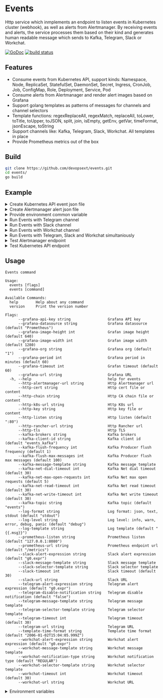 # Events

Http service which inmplements an endpoint to listen events in Kubernetes cluster (webhook), as well as alerts from Alertmanager. By receiving events and alerts, the service processes them based on their kind and generates human readable message which sends to Kafka, Telegram, Slack or Workchat.

[![GoDoc](https://godoc.org/github.com/devopsext/events?status.svg)](https://godoc.org/github.com/devopsext/events)
[![build status](https://img.shields.io/travis/devopsext/events/master.svg?style=flat-square)](https://travis-ci.org/devopsext/events)

## Features

- Consume events from Kubernetes API, support kinds: Namespace, Node, ReplicaSet, StatefulSet, DaemonSet, Secret, Ingress, CronJob, Job, ConfigMap, Role, Deployment, Service, Pod
- Consume alerts from Alertmanager and render alert images based on Grafana
- Support golang templates as patterns of messages for channels and channel selectors
- Template functions: regexReplaceAll, regexMatch, replaceAll, toLower, toTitle, toUpper, toJSON, split, join, isEmpty, getEnv, getVar, timeFormat, jsonEscape, toString
- Support channels like: Kafka, Telegram, Slack, Workchat. All templates in place
- Provide Prometheus metrics out of the box


## Build

```sh
git clone https://github.com/devopsext/events.git
cd events/
go build
```

## Example

<details>
  <summary>Create Kubernetes API event json file</summary>

```sh
cat <<EOF > k8s.json
{
  "kind": "AdmissionReview",
  "apiVersion": "admission.k8s.io/v1beta1",
  "request": {
    "uid": "23172a7a-f4c6-11e9-953e-0050568aa55b",
    "kind": {
      "group": "",
      "version": "v1",
      "kind": "Pod"
    },
    "resource": {
      "group": "",
      "version": "v1",
      "resource": "pods"
    },
    "namespace": "nodegroup",
    "operation": "CREATE",
    "userInfo": {
      "username": "some-user",
      "uid": "380bb127-e96f-11e8-ae7d-0050568a9a8e",
      "groups": [
        "system:serviceaccounts",
        "system:serviceaccounts:kube-system",
        "system:authenticated"
      ]
    },
    "object": {
      "metadata": {
        "name": "someservice-php-order-1571746740-glbhp",
        "generateName": "someservice-php-order-1571746740-",
        "namespace": "nodegroup",
        "uid": "23171eb4-f4c6-11e9-953e-0050568aa55b",
        "creationTimestamp": "2019-10-22T12:19:04Z",
        "labels": {
          "controller-uid": "231132ee-f4c6-11e9-953e-0050568aa55b",
          "job-name": "someservice-php-order-1571746740",
          "k8s-app": "someservice-php-order",
          "platform.collector/injected": "true",
          "version": "v0.4"
        },
        "annotations": {
          "app": "someservice-php-order",
          "prometheus.io/path": "/metrics",
          "prometheus.io/port": "60000",
          "prometheus.io/scrape": "true"
        },
        "ownerReferences": [
          {
            "apiVersion": "batch/v1",
            "kind": "Job",
            "name": "someservice-php-order-1571746740",
            "uid": "231132ee-f4c6-11e9-953e-0050568aa55b",
            "controller": true,
            "blockOwnerDeletion": true
          }
        ]
      },
      "spec": {
        "volumes": [
          {
            "name": "someservice-php-env-file-volume",
            "configMap": {
              "name": "someservice-php-env-file",
              "defaultMode": 420
            }
          },
          {
            "name": "default-token-mn7zd",
            "secret": {
              "secretName": "default-token-mn7zd",
              "defaultMode": 420
            }
          },
          {
            "name": "dockersock",
            "hostPath": {
              "path": "/var/run/docker.sock",
              "type": ""
            }
          },
          {
            "name": "platform-collector-token",
            "secret": {
              "secretName": "platform-collector-token",
              "defaultMode": 420
            }
          }
        ],
        "containers": [
          {
            "name": "someservice-php-order",
            "image": "someregistry.com/someservice-php:v0.4",
            "command": [
              "/bin/bash",
              "-c",
              "cd /var/www ; php -d memory_limit=512M artisan transform:order; echo \"Done\"; sleep 3"
            ],
            "env": [
              {
                "name": "POD_NAME",
                "valueFrom": {
                  "fieldRef": {
                    "apiVersion": "v1",
                    "fieldPath": "metadata.name"
                  }
                }
              }
            ],
            "resources": {
              "limits": {
                "cpu": "1",
                "memory": "200Mi"
              },
              "requests": {
                "cpu": "500m",
                "memory": "150Mi"
              }
            },
            "volumeMounts": [
              {
                "name": "someservice-php-env-file-volume",
                "mountPath": "/env"
              },
              {
                "name": "default-token-mn7zd",
                "readOnly": true,
                "mountPath": "/var/run/secrets/kubernetes.io/serviceaccount"
              }
            ],
            "terminationMessagePath": "/dev/termination-log",
            "terminationMessagePolicy": "File",
            "imagePullPolicy": "IfNotPresent"
          },
          {
            "name": "collector",
            "image": "collector/pod:1.9.3.11-1.1.0",
            "env": [
              {
                "name": "KAFKA_BROKERS",
                "value": "broker:9092"
              },
              {
                "name": "POD_NAME",
                "valueFrom": {
                  "fieldRef": {
                    "apiVersion": "v1",
                    "fieldPath": "metadata.name"
                  }
                }
              },
              {
                "name": "COLLECTOR_GLOBAL_TAGS_ORCHESTRATION",
                "value": "k8s.test.env"
              }
            ],
            "resources": {},
            "volumeMounts": [
              {
                "name": "platform-collector-token",
                "readOnly": true,
                "mountPath": "/var/run/secrets/kubernetes.io/serviceaccount"
              },
              {
                "name": "dockersock",
                "readOnly": true,
                "mountPath": "/var/run/docker.sock"
              }
            ],
            "terminationMessagePath": "/dev/termination-log",
            "terminationMessagePolicy": "File",
            "imagePullPolicy": "Always"
          }
        ],
        "restartPolicy": "Never",
        "terminationGracePeriodSeconds": 30,
        "dnsPolicy": "ClusterFirst",
        "nodeSelector": {
          "platform.isolation/nodegroup": "nodegroup"
        },
        "serviceAccountName": "default",
        "serviceAccount": "default",
        "securityContext": {},
        "imagePullSecrets": [
          {
            "name": "registry.exness.io"
          }
        ],
        "schedulerName": "default-scheduler",
        "tolerations": [
          {
            "key": "node.kubernetes.io/not-ready",
            "operator": "Exists",
            "effect": "NoExecute",
            "tolerationSeconds": 300
          },
          {
            "key": "node.kubernetes.io/unreachable",
            "operator": "Exists",
            "effect": "NoExecute",
            "tolerationSeconds": 300
          }
        ],
        "priority": 0
      },
      "status": {
        "phase": "Pending",
        "qosClass": "Burstable"
      }
    },
    "oldObject": null,
    "dryRun": false
  }
}
EOF
```
</details>

<details>
  <summary>Create Alertmanager alert json file</summary>

```sh
cat <<EOF > 
{
  "receiver": "events",
  "status": "firing",
  "alerts": [
    {
      "status": "firing",
      "labels": {
        "alertname": "Process Open FDS 2",
        "app": "prometheus",
        "instance": "10.42.0.5:9090",
        "kubernetes_namespace": "default",
        "kubernetes_pod_name": "prometheus-0",
        "severity": "some",
        "unit": "short",
        "minutes": "10",
        "statefulset_kubernetes_io_pod_name": "prometheus-0"
      },
      "annotations": {
        "summary": "High process Open FDS"
      },
      "startsAt": "2020-12-22T16:42:47.056441315Z",
      "endsAt": "0001-01-01T00:00:00Z",
      "generatorURL": "http://prometheus-0:9090/graph?g0.expr=rate(process_cpu_seconds_total[1m]) > 0.004&g0.tab=1",
      "fingerprint": "f8767e67485c740c"
    }
  ],
  "groupLabels": {
    "alertname": "Process Open FDS"
  },
  "commonLabels": {
    "alertname": "Process Open FDS",
    "app": "prometheus",
    "instance": "10.42.0.5:9090",
    "kubernetes_namespace": "default",
    "kubernetes_pod_name": "prometheus-0",
    "severity": "some",
    "statefulset_kubernetes_io_pod_name": "prometheus-0"
  },
  "commonAnnotations": {
    "summary": "High process Open FDS"
  },
  "externalURL": "http://alertmanager-db66d4578-dm696:9093",
  "version": "4",
  "groupKey": "{}/{}:{alertname=\"Process Open FDS\"}"
}
EOF
```
</details>

<details>
  <summary>Provide environment common variable</summary>
<br>
In a case of Grafana images based on alert rules which come from Alertmanager, setup environment variables for convinience. You can use command switches for that, but for the sake of simplicity, environment variables should be provided. 

```sh
export EVENTS_GRAFANA_URL="Place Grafana URL in case of Alertmanger images or leave it empty"
export EVENTS_GRAFANA_API_KEY="Place Grafana API key"
export EVENTS_LOG_FORMAT="stdout"
export EVENTS_LOG_LEVEL="debug"
export EVENTS_LOG_TEMPLATE="{{.msg}}"
```
</details>

<details>
  <summary>Run Events with Telegram channel</summary>

```sh
export TELEGRAM_BOT="Place Telegram bot"
export TELEGRAM_CHAT_ID="Place Telegram chat ID"
```

```sh
./events --http-listen :8081 --http-k8s-url /k8s --http-alertmanager-url /alertmanager \
         --telegram-url "https://api.telegram.org/bot${TELEGRAM_BOT}/sendMessage?chat_id=${TELEGRAM_CHAT_ID}" \
         --telegram-message-template "{{- define \"telegram-message\"}}{{ printf (toJSON .)}}{{- end}}"
```

or

```sh
./events --http-listen :8081 --http-k8s-url /k8s --http-alertmanager-url /alertmanager \
         --telegram-url "https://api.telegram.org/bot${TELEGRAM_BOT}/sendMessage?chat_id=${TELEGRAM_CHAT_ID}" \
         --telegram-message-template "telegram.message"
```

</details>

<details>
  <summary>Run Events with Slack channel</summary>

```sh
export SLACK_TOKEN="Place Slack token"
export SLACK_CHANNELS="Place Slack channels"
```

```sh
./events --http-listen :8081 --http-k8s-url /k8s --http-alertmanager-url /alertmanager \
         --slack-url "https://slack.com/api/files.upload?token=${SLACK_TOKEN}&channels=${SLACK_CHANNELS}" \
         --slack-message-template "{{- define \"slack-message\"}}{{ printf (toJSON .)}}{{- end}}"
```

or

```sh
./events --http-listen :8081 --http-k8s-url /k8s --http-alertmanager-url /alertmanager \
         --slack-url "https://slack.com/api/files.upload?token=${SLACK_TOKEN}&channels=${SLACK_CHANNELS}" \
         --slack-message-template "slack.message"
```
</details>

<details>
  <summary>Run Events with Workchat channel</summary>

```sh
export WORKCHAT_TOKEN="Place Workchat access token"
export WORKCHAT_RECIPIENT="Place Wotkchat thread group"
```

```sh
./events --http-listen :8081 --http-k8s-url /k8s --http-alertmanager-url /alertmanager \
         --workchat-url "https://graph.workplace.com/v9.0/me/messages?access_token=${WORKCHAT_TOKEN}&recipient=%7B%22thread_key%22%3A%22${WORKCHAT_RECIPIENT}%22%7D" \
         --workchat-message-template "{{- define \"workchat-message\"}}{{ printf \"Hey...\" }}{{- end}}"
```

or

```sh
./events --http-listen :8081 --http-k8s-url /k8s --http-alertmanager-url /alertmanager \
         --workchat-url "https://graph.workplace.com/v9.0/me/messages?access_token=${WORKCHAT_TOKEN}&recipient=%7B%22thread_key%22%3A%22${WORKCHAT_RECIPIENT}%22%7D" \
         --workchat-message-template "workchat.message"
```

</details>

<details>
  <summary>Run Events with Telegram, Slack and Workchat simultaniously</summary>

```sh
./events --http-listen :8081 --http-k8s-url /k8s --http-alertmanager-url /alertmanager \
         --telegram-url "https://api.telegram.org/bot${TELEGRAM_BOT}/sendMessage?chat_id=${TELEGRAM_CHAT_ID}" \
         --telegram-message-template "{{- define \"telegram-message\"}}{{ printf (toJSON .)}}{{- end}}"
         --slack-url "https://slack.com/api/files.upload?token=${SLACK_TOKEN}&channels=${SLACK_CHANNELS}" \
         --slack-message-template "{{- define \"slack-message\"}}{{ printf (toJSON .)}}{{- end}}"
         --workchat-url "https://graph.workplace.com/v9.0/me/messages?access_token=${WORKCHAT_TOKEN}&recipient=%7B%22thread_key%22%3A%22${WORKCHAT_RECIPIENT}%22%7D" \
         --workchat-message-template "{{- define \"workchat-message\"}}{{ printf \"Hey...\" }}{{- end}}"
```

or

```sh
./events --http-listen :8081 --http-k8s-url /k8s --http-alertmanager-url /alertmanager \
         --telegram-url "https://api.telegram.org/bot${TELEGRAM_BOT}/sendMessage?chat_id=${TELEGRAM_CHAT_ID}" \
         --telegram-message-template "telegram.message"
         --slack-url "https://slack.com/api/files.upload?token=${SLACK_TOKEN}&channels=${SLACK_CHANNELS}" \
         --telegram-message-template "telegram.message"
         --workchat-url "https://graph.workplace.com/v9.0/me/messages?access_token=${WORKCHAT_TOKEN}&recipient=%7B%22thread_key%22%3A%22${WORKCHAT_RECIPIENT}%22%7D" \
         --workchat-message-template "workchat.message"
```

</details>

<details>
  <summary>Test Alertmanager endpoint</summary>

```sh
curl -X POST -H 'Content-type: application/json' -d @alertmanager.json http://127.0.0.1:8081/alertmanager
```

```json
{"Message":"OK"}
```
</details>

<details>
  <summary>Test Kubernetes API endpoint</summary>

```sh
curl -X POST -H 'Content-type: application/json' -d @k8s.json http://127.0.0.1:8081/k8s
```

```json
{"response":{"uid":"23172a7a-f4c6-11e9-953e-0050568aa55b","allowed":true}}
```
</details>

## Usage

```
Events command

Usage:
  events [flags]
  events [command]

Available Commands:
  help        Help about any command
  version     Print the version number

Flags:
      --grafana-api-key string                 Grafana API key
      --grafana-datasource string              Grafana datasource (default "Prometheus")
      --grafana-image-height int               Grafan image height (default 640)
      --grafana-image-width int                Grafan image width (default 1280)
      --grafana-org string                     Grafana org (default "1")
      --grafana-period int                     Grafana period in minutes (default 60)
      --grafana-timeout int                    Grafan timeout (default 60)
      --grafana-url string                     Grafana URL
  -h, --help                                   help for events
      --http-alertmanager-url string           Http Alertmanager url
      --http-cert string                       Http cert file or content
      --http-chain string                      Http CA chain file or content
      --http-k8s-url string                    Http K8s url
      --http-key string                        Http key file or content
      --http-listen string                     Http listen (default ":80")
      --http-rancher-url string                Http Rancher url
      --http-tls                               Http TLS
      --kafka-brokers string                   Kafka brokers
      --kafka-client-id string                 Kafka client id (default "events_kafka")
      --kafka-flush-frequency int              Kafka Producer flush frequency (default 1)
      --kafka-flush-max-messages int           Kafka Producer flush max messages (default 100)
      --kafka-message-template string          Kafka message template
      --kafka-net-dial-timeout int             Kafka Net dial timeout (default 30)
      --kafka-net-max-open-requests int        Kafka Net max open requests (default 5)
      --kafka-net-read-timeout int             Kafka Net read timeout (default 30)
      --kafka-net-write-timeout int            Kafka Net write timeout (default 30)
      --kafka-topic string                     Kafka topic (default "events")
      --log-format string                      Log format: json, text, stdout (default "stdout")
      --log-level string                       Log level: info, warn, error, debug, panic (default "debug")
      --log-template string                    Log template (default "{{.msg}}")
      --prometheus-listen string               Prometheus listen (default "127.0.0.1:8080")
      --prometheus-url string                  Prometheus endpoint url (default "/metrics")
      --slack-alert-expression string          Slack alert expression (default "g0.expr")
      --slack-message-template string          Slack message template
      --slack-selector-template string         Slack selector template
      --slack-timeout int                      Slack timeout (default 30)
      --slack-url string                       Slack URL
      --telegram-alert-expression string       Telegram alert expression (default "g0.expr")
      --telegram-disable-notification string   Telegram disable notification (default "false")
      --telegram-message-template string       Telegram message template
      --telegram-selector-template string      Telegram selector template
      --telegram-timeout int                   Telegram timeout (default 30)
      --telegram-url string                    Telegram URL
      --template-time-format string            Template time format (default "2006-01-02T15:04:05.999Z")
      --workchat-alert-expression string       Workchat alert expression (default "g0.expr")
      --workchat-message-template string       Workchat message template
      --workchat-notification-type string      Workchat notification type (default "REGULAR")
      --workchat-selector-template string      Workchat selector template
      --workchat-timeout int                   Workchat timeout (default 30)
      --workchat-url string                    Workchat URL

```

<details>
  <summary>Environment variables</summary>
<br>
For containerization purpose all command switches have environment variables analogs.

- EVENTS_LOG_FORMAT
- EVENTS_LOG_LEVEL
- EVENTS_LOG_TEMPLATE

- EVENTS_PROMETHEUS_URL
- EVENTS_PROMETHEUS_LISTEN

- EVENTS_TEMPLATE_TIME_FORMAT
- EVENTS_HTTP_K8S_URL
- EVENTS_HTTP_RANCHER_URL
- EVENTS_HTTP_ALERTMANAGER_URL
- EVENTS_HTTP_LISTEN
- EVENTS_HTTP_TLS
- EVENTS_HTTP_CERT
- EVENTS_HTTP_KEY
- EVENTS_HTTP_CHAIN

- EVENTS_COLLECTOR_ADDRESS
- EVENTS_COLLECTOR_MESSAGE_TEMPLATE

- EVENTS_KAFKA_CLIEND_ID
- EVENTS_KAFKA_MESSAGE_TEMPLATE
- EVENTS_KAFKA_BROKERS
- EVENTS_KAFKA_TOPIC
- EVENTS_KAFKA_FLUSH_FREQUENCY
- EVENTS_KAFKA_FLUSH_MAX_MESSAGES
- EVENTS_KAFKA_NET_MAX_OPEN_REQUESTS
- EVENTS_KAFKA_NET_DIAL_TIMEOUT
- EVENTS_KAFKA_NET_READ_TIMEOUT
- EVENTS_KAFKA_NET_WRITE_TIMEOUT

- EVENTS_TELEGRAM_MESSAGE_TEMPLATE
- EVENTS_TELEGRAM_SELECTOR_TEMPLATE
- EVENTS_TELEGRAM_URL
- EVENTS_TELEGRAM_TIMEOUT
- EVENTS_TELEGRAM_ALERT_EXPRESSION
- EVENTS_TELEGRAM_DISABLE_NOTIFICATION

- EVENTS_SLACK_MESSAGE_TEMPLATE
- EVENTS_SLACK_SELECTOR_TEMPLATE
- EVENTS_SLACK_URL
- EVENTS_SLACK_TIMEOUT
- EVENTS_SLACK_ALERT_EXPRESSION

- EVENTS_WORKCHAT_MESSAGE_TEMPLATE
- EVENTS_WORKCHAT_SELECTOR_TEMPLATE
- EVENTS_WORKCHAT_URL
- EVENTS_WORKCHAT_TIMEOUT
- EVENTS_WORKCHAT_ALERT_EXPRESSION
- EVENTS_WORKCHAT_NOTIFICATION_TYPE

- EVENTS_GRAFANA_URL
- EVENTS_GRAFANA_TIMEOUT
- EVENTS_GRAFANA_DATASOURCE
- EVENTS_GRAFANA_API_KEY
- EVENTS_GRAFANA_ORG
- EVENTS_GRAFANA_PERIOD
- EVENTS_GRAFANA_IMAGE_WIDTH
- EVENTS_GRAFANA_IMAGE_HEIGHT
</details>
